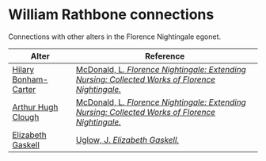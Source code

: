 # William Rathbone connections
Connections with other alters in the Florence Nightingale egonet.

| Alter  | Reference|
| ------------- |------------- |
| [Hilary Bonham-Carter](https://github.com/altealo/FNTest/blob/master/AltersReferences/HilaryBonhamCarter.md)  |[McDonald, L. *Florence Nightingale: Extending Nursing: Collected Works of Florence Nightingale.*](https://books.google.co.uk/books?id=tYrZAgAAQBAJ&pg=PA258&lpg=PA258&dq=hilary+bonham+carter+william+rathbone&source=bl&ots=WDQ9fa-vkR&sig=ACfU3U0tZQZOgxFdOLaPlOeh211uG1jCBQ&hl=en&sa=X&ved=2ahUKEwiy2tzTzojmAhXSOcAKHXD9A9EQ6AEwAHoECAkQAQ#v=onepage&q=hilary%20bonham%20carter%20william%20rathbone&f=false)|
| [Arthur Hugh Clough](https://github.com/altealo/FNTest/blob/master/AltersReferences/ArthurHughClough.md)  |[McDonald, L. *Florence Nightingale: Extending Nursing: Collected Works of Florence Nightingale.*](https://books.google.co.uk/books?id=tYrZAgAAQBAJ&pg=PA258&lpg=PA258&dq=hilary+bonham+carter+william+rathbone&source=bl&ots=WDQ9fa-vkR&sig=ACfU3U0tZQZOgxFdOLaPlOeh211uG1jCBQ&hl=en&sa=X&ved=2ahUKEwiy2tzTzojmAhXSOcAKHXD9A9EQ6AEwAHoECAkQAQ#v=onepage&q=hilary%20bonham%20carter%20william%20rathbone%20clough&f=false)|
| [Elizabeth Gaskell](https://github.com/altealo/FNTest/blob/master/AltersReferences/ElizabethGaskell.md)|[Uglow, J. *Elizabeth Gaskell.*](https://books.google.co.uk/books?id=yyhvrv7tl2sC&pg=PT399&lpg=PT399&dq=JULIUS+MOHL+AND+HARRIET+MARTINEAU&source=bl&ots=HyFG8HZU7r&sig=ACfU3U2WkIYIK9cXzH5OmHP8sux9JVDiQg&hl=en&sa=X&ved=2ahUKEwjqiOnrkN7kAhUXRBUIHScKCbUQ6AEwBnoECAYQAQ#v=onepage&q=JULIUS%20MOHL%20AND%20HARRIET%20MARTINEAU&f=false)|
